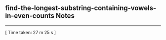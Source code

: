 <h2>find-the-longest-substring-containing-vowels-in-even-counts Notes</h2><hr>[ Time taken: 27 m 25 s ]